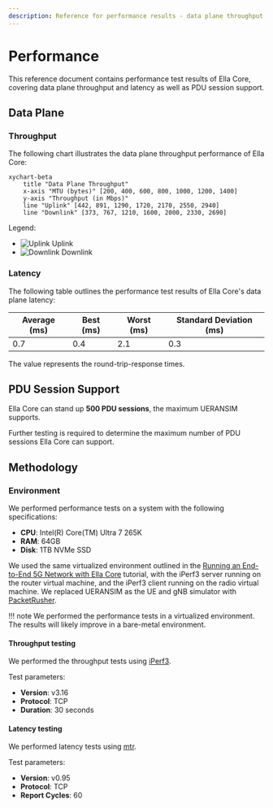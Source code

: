 ```yaml
---
description: Reference for performance results - data plane throughput and latency, and PDU session support.
---
```


# Performance

This reference document contains performance test results of Ella Core, covering data plane throughput and latency as well as PDU session support.

## Data Plane

### Throughput

The following chart illustrates the data plane throughput performance of Ella Core:

``` mermaid
xychart-beta
    title "Data Plane Throughput"
    x-axis "MTU (bytes)" [200, 400, 600, 800, 1000, 1200, 1400]
    y-axis "Throughput (in Mbps)"
    line "Uplink" [442, 891, 1290, 1720, 2170, 2550, 2940]
    line "Downlink" [373, 767, 1210, 1600, 2000, 2330, 2690]
```

Legend:

- ![Uplink](https://placehold.co/15/ececff/ececff) Uplink
- ![Downlink](https://placehold.co/15/8493a6/8493a6) Downlink

### Latency

The following table outlines the performance test results of Ella Core's data plane latency:

| Average (ms) | Best (ms) | Worst (ms) | Standard Deviation (ms) |
| ------------ | --------- | ---------- | ----------------------- |
| 0.7          | 0.4       | 2.1        | 0.3                     |

The value represents the round-trip-response times.

## PDU Session Support

Ella Core can stand up **500 PDU sessions**, the maximum UERANSIM supports.

Further testing is required to determine the maximum number of PDU sessions Ella Core can support.

## Methodology

### Environment

We performed performance tests on a system with the following specifications:

- **CPU**: Intel(R) Core(TM) Ultra 7 265K
- **RAM**: 64GB
- **Disk**: 1TB NVMe SSD

We used the same virtualized environment outlined in the [Running an End-to-End 5G Network with Ella Core](../tutorials/end_to_end_network.md) tutorial, with the iPerf3 server running on the router virtual machine, and the iPerf3 client running on the radio virtual machine. We replaced UERANSIM as the UE and gNB simulator with [PacketRusher](https://github.com/HewlettPackard/PacketRusher).

!!! note
    We performed the performance tests in a virtualized environment. The results will likely improve in a bare-metal environment.

#### Throughput testing

We performed the throughput tests using [iPerf3](https://iperf.fr/).

Test parameters:

- **Version**: v3.16
- **Protocol**: TCP
- **Duration**: 30 seconds

#### Latency testing

We performed latency tests using [mtr](https://manpages.ubuntu.com/manpages/focal/man8/mtr.8.html).

Test parameters:

- **Version**: v0.95
- **Protocol**: TCP
- **Report Cycles**: 60
